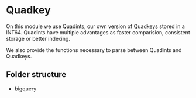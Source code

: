 # Quadkey

On this module we use Quadints, our own version of [Quadkeys](https://wiki.openstreetmap.org/wiki/QuadTiles) stored in a INT64. Quadints have multiple advantages as faster comparision, consistent storage or better indexing.

We also provide the functions necessary to parse between Quadints and Quadkeys.


## Folder structure

- bigquery

